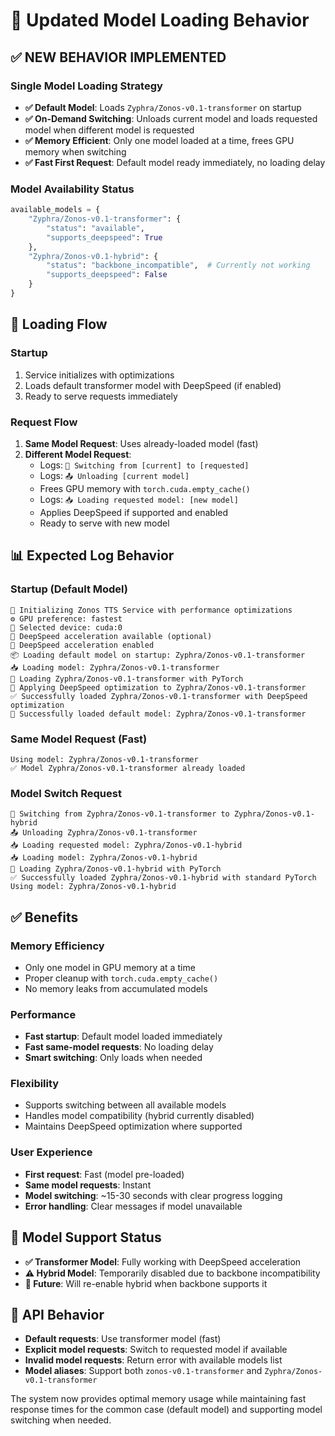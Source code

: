 # 🔄 Updated Model Loading Behavior

## ✅ **NEW BEHAVIOR IMPLEMENTED**

### **Single Model Loading Strategy**
- **✅ Default Model**: Loads `Zyphra/Zonos-v0.1-transformer` on startup
- **✅ On-Demand Switching**: Unloads current model and loads requested model when different model is requested
- **✅ Memory Efficient**: Only one model loaded at a time, frees GPU memory when switching
- **✅ Fast First Request**: Default model ready immediately, no loading delay

### **Model Availability Status**
```python
available_models = {
    "Zyphra/Zonos-v0.1-transformer": {
        "status": "available", 
        "supports_deepspeed": True
    },
    "Zyphra/Zonos-v0.1-hybrid": {
        "status": "backbone_incompatible",  # Currently not working
        "supports_deepspeed": False
    }
}
```

## 🔄 **Loading Flow**

### **Startup**
1. Service initializes with optimizations
2. Loads default transformer model with DeepSpeed (if enabled)
3. Ready to serve requests immediately

### **Request Flow**
1. **Same Model Request**: Uses already-loaded model (fast)
2. **Different Model Request**: 
   - Logs: `🔄 Switching from [current] to [requested]`
   - Logs: `📤 Unloading [current model]`
   - Frees GPU memory with `torch.cuda.empty_cache()`
   - Logs: `📥 Loading requested model: [new model]`
   - Applies DeepSpeed if supported and enabled
   - Ready to serve with new model

## 📊 **Expected Log Behavior**

### **Startup (Default Model)**
```
🚀 Initializing Zonos TTS Service with performance optimizations
⚙️ GPU preference: fastest
🎯 Selected device: cuda:0
🚀 DeepSpeed acceleration available (optional)
🚀 DeepSpeed acceleration enabled
📦 Loading default model on startup: Zyphra/Zonos-v0.1-transformer
📥 Loading model: Zyphra/Zonos-v0.1-transformer
🔧 Loading Zyphra/Zonos-v0.1-transformer with PyTorch
🚀 Applying DeepSpeed optimization to Zyphra/Zonos-v0.1-transformer
✅ Successfully loaded Zyphra/Zonos-v0.1-transformer with DeepSpeed optimization
🎉 Successfully loaded default model: Zyphra/Zonos-v0.1-transformer
```

### **Same Model Request (Fast)**
```
Using model: Zyphra/Zonos-v0.1-transformer
✅ Model Zyphra/Zonos-v0.1-transformer already loaded
```

### **Model Switch Request**
```
🔄 Switching from Zyphra/Zonos-v0.1-transformer to Zyphra/Zonos-v0.1-hybrid
📤 Unloading Zyphra/Zonos-v0.1-transformer
📥 Loading requested model: Zyphra/Zonos-v0.1-hybrid
📥 Loading model: Zyphra/Zonos-v0.1-hybrid
🔧 Loading Zyphra/Zonos-v0.1-hybrid with PyTorch
✅ Successfully loaded Zyphra/Zonos-v0.1-hybrid with standard PyTorch
Using model: Zyphra/Zonos-v0.1-hybrid
```

## ✅ **Benefits**

### **Memory Efficiency**
- Only one model in GPU memory at a time
- Proper cleanup with `torch.cuda.empty_cache()`
- No memory leaks from accumulated models

### **Performance**
- **Fast startup**: Default model loaded immediately
- **Fast same-model requests**: No loading delay
- **Smart switching**: Only loads when needed

### **Flexibility**
- Supports switching between all available models
- Handles model compatibility (hybrid currently disabled)
- Maintains DeepSpeed optimization where supported

### **User Experience**
- **First request**: Fast (model pre-loaded)
- **Same model requests**: Instant
- **Model switching**: ~15-30 seconds with clear progress logging
- **Error handling**: Clear messages if model unavailable

## 🎯 **Model Support Status**

- **✅ Transformer Model**: Fully working with DeepSpeed acceleration
- **⚠️ Hybrid Model**: Temporarily disabled due to backbone incompatibility
- **🔮 Future**: Will re-enable hybrid when backbone supports it

## 🚀 **API Behavior**

- **Default requests**: Use transformer model (fast)
- **Explicit model requests**: Switch to requested model if available
- **Invalid model requests**: Return error with available models list
- **Model aliases**: Support both `zonos-v0.1-transformer` and `Zyphra/Zonos-v0.1-transformer`

The system now provides optimal memory usage while maintaining fast response times for the common case (default model) and supporting model switching when needed.